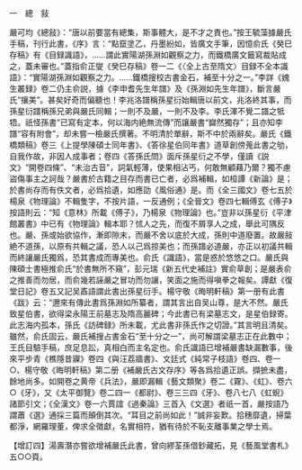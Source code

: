 一　總　敍

嚴可均《總敍》：“唐以前要當有總集，斯事體大，是不才之責也。”按王毓藻據嚴氏手稿，刊行此書，《序》言：“點竄塗乙，丹墨紛如，皆廣文手筆，因憶俞氏《癸巳存稿》有《目録識語》，……謂此實陽湖孫淵如觀察之力，而鐵橋廣文籤寫裁貼成之，蓋未審也。”蓋指俞正燮《癸巳存稿》卷一二《〈全上古至隋文〉目録不全本識語》：“實陽湖孫淵如觀察之力。……鐵橋搜校古書金石，補至十分之一。”李詳《媿生叢録》卷二仍主俞説，據《李申耆先生年譜》及《孫淵如先生年譜》，斷言嚴氏“攘美”。甚矣好奇而偏聽也！李兆洛譜稱孫星衍始輯唐以前文，兆洛終其事，而孫星衍譜稱孫兄弟與嚴氏同輯；一則不及嚴，一則不及李。李氏渾不覺二譜之牴牾。祇怪孫書“已寫有定本，何以海内絶無流傳”而讓嚴書“巋然獨存”；且亦知李譜“容有附會”，却未嘗一檢嚴氏撰著。不明清於單辭，斯不中於兩辭矣。嚴氏《鐵橋類稿》卷三《上提學陳碩士同年書》、《答徐星伯同年書》道草創傍蒐此書之劬，自我作故，非因人成事者；卷四《答孫氏問》面斥孫星衍之不學，僅讀《説文》“開卷四條”、“未治古音”，詞氣輕薄，使果相沾丐，何敢無顧藉乃爾？獨不慮盜傷事主之訶哉？嚴書於古籍之目存而書已亡者，必爲補輯，如桓譚《新論》是；於書尚存而有佚文者，必爲拾遺，如應劭《風俗通》是。而《全三國文》卷七五於楊泉《物理論》不輯隻字，不按片語，一反通例；《全晉文》卷四七輯傅玄《傅子》按語則云：“知《意林》所載《傅子》，乃楊泉《物理論》也。”豈非以孫星衍《平津館叢書》中已有《物理論》輯本耶？怵人之先，而復不屑享人之成，舉此可隅反也。嚴、孫或始欲協作，漸即隙末，而嚴不舍以底於大成，孫則中道廢置。故嚴敍絶不道孫，以原有共輯之議，恐人以己爲掠美也；而孫譜必道嚴，亦正以初議共輯而終讓嚴氏獨爲，恐其書成而專美也。俞氏《識語》，當是惑於悠悠之口。嚴氏與陳碩士書極推俞氏“於書無所不窺”，彭元瑞《新五代史補註》實俞草創；是嚴表俞之推善而勿居，而俞幾若誣嚴之冒功而勿讓，笑面之施而得嗔拳之報矣。譚獻《復堂日記》卷五又記吴鼒語謂此書出孫星衍手。楊守敬《晦明軒稿》第一册有此書《跋》云：“邇來有傳此書爲孫淵如所纂者，謂其言出自吴山尊，是大不然。嚴氏致星伯書，欲得梁永陽王前墓志及隋高麗碑；今此書已有梁墓志文，是星伯録寄。此志海内孤本，孫氏《訪碑録》所未載，尤此書非孫氏作之切證。”其言明且清矣。雖然，俞氏固云，嚴氏補搜占書金石“至十分之一”，尚可解謂梁墓志正在此數中；王氏目驗手稿，庶足息訟，真相白而主名定也。俞氏識語已增補嚴書缺漏數事，後來平步青《樵隱昔寱》卷四《與汪荔牆書》、文廷式《純常子枝語》卷四、卷一○、楊守敬《晦明軒稿》第二册《補嚴氏古文存序》等各爲拾遺正誤。擷摭未盡，餘地尚多。如開卷之黄帝《兵法》，嚴即漏輯《藝文類聚》卷二《霧》、《虹》、卷六○《牙》，又《太平御覽》卷二四一《都尉》、卷三三四《牙》、卷八七八《虹蜺》諸節引文；《全漢文》卷一六賈誼《過秦論》三首入《文選》者祇一首，嚴按語乃謂蕭《選》通採三篇而顛倒其次。“耳目之前尚如此！”誠非妄歎。拾穗靡遺，掃葉都淨，網羅理董，俾求全徵獻，名實相符，猶有待於不恥支離事業之學士焉。

【增訂四】湯壽潛亦嘗欲增補嚴氏此書，曾向繆荃孫借鈔藏拓，見《藝風堂書札》五○○頁。